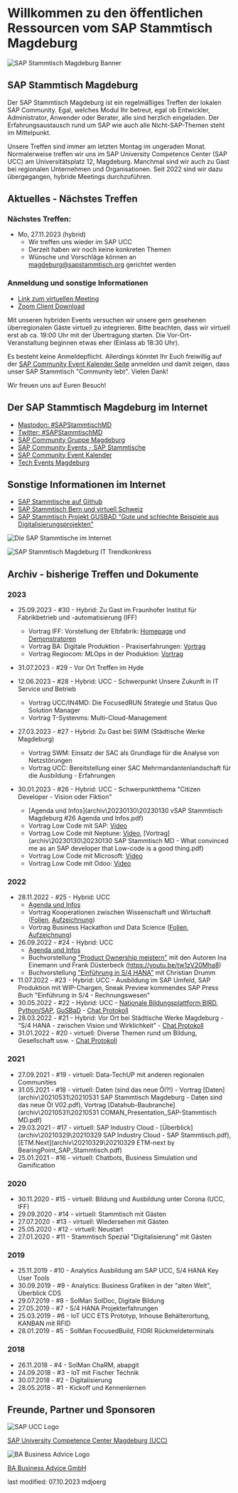 # Willkommen zu den öffentlichen Ressourcen vom SAP Stammtisch Magdeburg

![SAP Stammtisch Magdeburg Banner](res\sapstammtischmd_xing_banner.png)

## SAP Stammtisch Magdeburg
Der SAP Stammtisch Magdeburg ist ein regelmäßiges Treffen der lokalen SAP Community. Egal, welches Modul Ihr betreut, egal ob Entwickler, Administrator, Anwender oder Berater, alle sind herzlich eingeladen. Der Erfahrungsaustausch rund um SAP wie auch alle Nicht-SAP-Themen steht im Mittelpunkt.

Unsere Treffen sind immer am letzten Montag im ungeraden Monat. Normalerweise treffen wir uns im SAP University Competence Center (SAP UCC) am Universitätsplatz 12, Magdeburg. Manchmal sind wir auch zu Gast bei regionalen Unternehmen und Organisationen. Seit 2022 sind wir dazu übergegangen, hybride Meetings durchzuführen. 

## Aktuelles - Nächstes Treffen

### Nächstes Treffen: 

- Mo, 27.11.2023 (hybrid) 
    - Wir treffen uns wieder im SAP UCC
    - Derzeit haben wir noch keine konkreten Themen
    - Wünsche und Vorschläge können an [magdeburg@sapstammtisch.org](mailto:magdeburg@sapstammtisch.org) gerichtet werden


### Anmeldung und sonstige Informationen

- [Link zum virtuellen Meeting](https://us06web.zoom.us/j/89302975830?pwd=o1UoDFfF1WHYopjxL3WUDasFnnHLpp.1)
- [Zoom Client Download](https://zoom.us/download#client_4meeting)


Mit unseren hybriden Events versuchen wir unsere gern gesehenen überregionalen Gäste virtuell zu integrieren. Bitte beachten, dass wir virtuell erst ab ca. 19:00 Uhr mit der Übertragung starten. Die Vor-Ort-Veranstaltung beginnen etwas eher (Einlass ab 18:30 Uhr).

Es besteht keine Anmeldepflicht. Allerdings könntet Ihr Euch freiwillig auf der [SAP Community Event Kalender Seite](https://groups.community.sap.com/t5/sap-stammtisch/eb-p/stammtisch) anmelden und damit zeigen, dass unser SAP Stammtisch "Community lebt". Vielen Dank!

Wir freuen uns auf Euren Besuch! 


## Der SAP Stammtisch Magdeburg im Internet

- [Mastodon: #SAPStammtischMD](https://machteburch.social/@SAPStammtisch)
- [Twitter: #SAPStammtischMD](https://www.twitter.com/hashtag/sapstammtischmd)
- [SAP Community Gruppe Magdeburg](https://groups.community.sap.com/t5/magdeburg/gh-p/magdeburg)
- [SAP Community Events - SAP Stammtische](https://groups.community.sap.com/t5/sap-stammtisch/eb-p/stammtisch)
- [SAP Community Event Kalender](https://groups.community.sap.com/t5/events/ct-p/events)
- [Tech Events Magdeburg](https://tech-events-magdeburg.de/)


## Sonstige Informationen im Internet
- [SAP Stammtische auf Github](https://sapstammtisch.github.io/welcome/)
- [SAP Stammtisch Bern und virtuell Schweiz](https://wiki.scn.sap.com/wiki/display/events/SAP+Stammtisch+Bern+und+virtuell+Schweiz)
- [SAP Stammtisch Projekt GUSBAD "Gute und schlechte Beispiele aus Digitalisierungsprojekten"](https://sapstammtisch.github.io/gusbad/)

![Die SAP Stammtische im Internet](res\sstmd_internet.jpg)

![SAP Stammtisch Magdeburg IT Trendkonkress](res\sap_stammtisch_ITK_400x400.jpg)

## Archiv - bisherige Treffen und Dokumente
### 2023
- 25.09.2023 - #30 - Hybrid: Zu Gast im Fraunhofer Institut für Fabrikbetrieb und -automatisierung (IFF)
    - Vortrag IFF: Vorstellung der Elbfabrik: [Homepage](https://www.elbfabrik-magdeburg.de/) und [Demonstratoren](https://www.elbfabrik-magdeburg.de/demonstratoren/)
    - Vortrag BA: Digitale Produktion - Praxiserfahrungen: [Vortrag](archiv/20230925/20230925_Digitale_Produktion_BA.pdf)
    - Vortrag Regiocom: MLOps in der Produktion: [Vortrag](archiv/20230925/20230925_MLOps_SAP_Stammtisch.pdf)

- 31.07.2023 - #29 - Vor Ort Treffen im Hyde

- 12.06.2023 - #28 - Hybrid: UCC - Schwerpunkt Unsere Zukunft in IT Service und Betrieb
    - Vortrag UCC/IN4MD: Die FocusedRUN Strategie und Status Quo Solution Manager
    - Vortrag T-Systenms: Multi-Cloud-Management

- 27.03.2023 - #27 - Hybrid: Zu Gast bei SWM (Städtische Werke Magdeburg)
    - Vortrag SWM: Einsatz der SAC als Grundlage für die Analyse von Netzstörungen
    - Vortrag UCC: Bereitstellung einer SAC Mehrmandantenlandschaft für die Ausbildung - Erfahrungen

- 30.01.2023 - #26 - Hybrid: UCC - Schwerpunktthema "Citizen Developer - Vision oder Fiktion"
    - [Agenda und Infos](archiv\20230130\20230130 vSAP Stammtisch Magdeburg #26 Agenda und Infos.pdf)
    - Vortrag Low Code mit SAP: [Video](https://youtu.be/oWl1BHiRHFc)
    - Vortrag Low Code mit Neptune: [Video](https://youtu.be/PcTZ2J0NoGo), [Vortrag](archiv\20230130\20230130 SAP Stammtisch MD - What convinced me as an SAP developer that Low-code is a good thing.pdf)
    - Vortrag Low Code mit Microsoft: [Video](https://youtu.be/9CURuOHpg7s)
    - Vortrag Low Code mit Odoo: [Video](https://youtu.be/ocZLwBzpyjA)

### 2022
- 28.11.2022 - #25 - Hybrid: UCC 
    - [Agenda und Infos](archiv\20221128\Agenda_und_Infos.pdf)
    - Vortrag Kooperationen zwischen Wissenschaft und Wirtschaft ([Folien](archiv\20221128\SAP_NextGen.pdf), [Aufzeichnung](https://youtu.be/lySmE0KPjRg))
    - Vortrag Business Hackathon und Data Science ([Folien](archiv\20221128\Business_Hackathon_und_Data_Science.pdf), [Aufzeichnung](https://youtu.be/mFU2uPHorXE))
- 26.09.2022 - #24 - Hybrid: UCC 
    - [Agenda und Infos](archiv\20220926\20220926_vSAP_Stammtisch_Magdeburg_24_Agenda_und_Infos.pdf)
    - Buchvorstellung ["Product Ownership meistern"](https://youtu.be/tw1zV20Mha8) mit den Autoren Ina Einemann und Frank Düsterbeck (https://youtu.be/tw1zV20Mha8)
    - Buchvorstellung ["Einführung in S/4 HANA"](https://youtu.be/khrVCIt9a3Y) mit Christian Drumm
- 11.07.2022 - #23 - Hybrid: UCC - Ausbildung im SAP Umfeld, SAP Produktion mit WIP-Chargen, Sneak Preview kommendes SAP Press Buch "Einführung in S/4 - Rechnungswesen"  
- 30.05.2022 - #22 - Hybrid: UCC - [Nationale Bildungsplattform BIRD](archiv\20220530\20220530_SAP_Stammtisch_Magdeburg_BIRD_Lab.pdf), [Python/SAP](archiv\20220530\20220530_SAP_Stammtisch_Magdeburg_Python_SAP.pdf), [GuSBaD](archiv\20220530\20220530_SAP_Stammtisch_Magdeburg_GuSBaD.pdf) - [Chat Protokoll](archiv\20220530\20220530_chat.txt)
- 28.03.2022 - #21 - Hybrid: Vor Ort bei Städtische Werke Magdeburg - “S/4 HANA - zwischen Vision und Wirklichkeit” - [Chat Protokoll](archiv\20220328\20220328_chat.txt)
- 31.01.2022 - #20 - virtuell: Diverse Themen rund um Bildung, Gesellschaft usw. - [Chat Protokoll](archiv\20220131\20220131_chat.txt)

### 2021
- 27.09.2021 - #19 - virtuell: Data-TechUP mit anderen regionalen Communities 
- 31.05.2021 - #18 - virtuell: Daten (sind das neue Öl?!) - Vortrag [Daten](archiv\20210531\20210531 SAP Stammtisch Magdeburg - Daten sind das neue Öl V02.pdf), Vortrag [Datahub-Baubranche](archiv\20210531\20210531 COMAN_Presentation_SAP-Stammtisch MD.pdf)
- 29.03.2021 - #17 - virtuell: SAP Industry Cloud - [Überblick](archiv\20210329\20210329 SAP Industry Cloud - SAP Stammtisch.pdf), [ETM.Next](archiv\20210329\20210329 ETM-next by BearingPoint_SAP_Stammtisch.pdf)
- 25.01.2021 - #16 - virtuell: Chatbots, Business Simulation und Gamification

### 2020
- 30.11.2020 - #15 - virtuell: Bildung und Ausbildung unter Corona (UCC, IFF)
- 29.09.2020 - #14 - virtuell: Stammtisch mit Gästen
- 27.07.2020 - #13 - virtuell: Wiedersehen mit Gästen
- 25.05.2020 - #12 - virtuell: Neustart
- 27.01.2020 - #11 - Stammtisch Spezial "Digitalisierung" mit Gästen

### 2019
- 25.11.2019 - #10 - Analytics Ausbildung am SAP UCC, S/4 HANA Key User Tools
- 30.09.2019 -  #9 - Analytics: Business Grafiken in der "alten Welt", Überblick CDS
- 29.07.2019 -  #8 - SolMan SolDoc, Digitale Bildung
- 27.05.2019 -  #7 - S/4 HANA Projekterfahrungen
- 25.03.2019 -  #6 - IoT UCC ETS Prototyp, Inhouse Behälterortung, KANBAN mit RFID
- 28.01.2019 -  #5 - SolMan FocusedBuild, FIORI Rückmeldeterminals

### 2018
- 26.11.2018 -  #4 - SolMan ChaRM, abapgit
- 24.09.2018 -  #3 - IoT mit Fischer Technik
- 30.07.2018 -  #2 - Digitalisierung
- 28.05.2018 -  #1 - Kickoff und Kennenlernen 


## Freunde, Partner und Sponsoren

![SAP UCC Logo](res\sap_ucc_logo_264x346.jpg)

[SAP University Competence Center Magdeburg (UCC)](http://www.sap-ucc.com)


![BA Business Advice Logo](res\ba_logo_512x150.jpg)

[BA Business Advice GmbH](https://www.ba-gmbh.com)


last modified: 07.10.2023 mdjoerg
